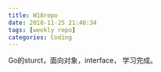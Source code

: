 ```yaml
---
title: W18repo
date: 2018-11-25 21:48:34
tags: [weekly repo]
categories: Coding
---
```

Go的sturct，面向对象，interface， 学习完成。